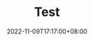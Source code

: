 ---
title: "Test"
date: 2022-11-09T17:17:00+08:00
tags: ["hugo"]
categories: ["java"]
draft: true
---
